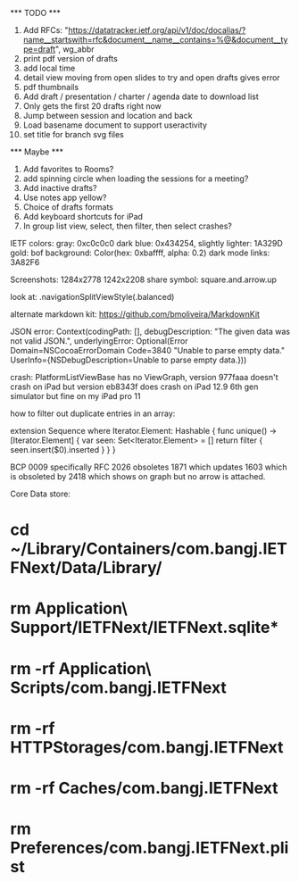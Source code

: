 *** TODO ***

1. Add RFCs: "https://datatracker.ietf.org/api/v1/doc/docalias/?name__startswith=rfc&document__name__contains=%@&document__type=draft", wg_abbr
2. print pdf version of drafts
3. add local time
4. detail view moving from open slides to try and open drafts gives error
5. pdf thumbnails
6. Add draft / presentation / charter / agenda date to download list
7. Only gets the first 20 drafts right now
8. Jump between session and location and back
9. Load basename document to support useractivity
10. set title for branch svg files


*** Maybe ***

1. Add favorites to Rooms?
2. add spinning circle when loading the sessions for a meeting?
3. Add inactive drafts?
4. Use notes app yellow?
5. Choice of drafts formats
6. Add keyboard shortcuts for iPad
7. In group list view, select, then filter, then select crashes?


IETF colors:
	gray: 0xc0c0c0
	dark blue: 0x434254, slightly lighter: 1A329D
	gold: 
	bof background: Color(hex: 0xbaffff, alpha: 0.2)
	dark mode links: 3A82F6

Screenshots:
	1284x2778
	1242x2208
share symbol: square.and.arrow.up

look at: .navigationSplitViewStyle(.balanced)

alternate markdown kit:
https://github.com/bmoliveira/MarkdownKit

JSON error:
Context(codingPath: [], debugDescription: "The given data was not valid JSON.", underlyingError: Optional(Error Domain=NSCocoaErrorDomain Code=3840 "Unable to parse empty data." UserInfo={NSDebugDescription=Unable to parse empty data.}))


crash: PlatformListViewBase has no ViewGraph, version 977faaa doesn't crash on iPad but version eb8343f does crash on iPad 12.9 6th gen simulator but fine on my iPad pro 11 

how to filter out duplicate entries in an array:

extension Sequence where Iterator.Element: Hashable {
    func unique() -> [Iterator.Element] {
        var seen: Set<Iterator.Element> = []
        return filter { seen.insert($0).inserted }
    }
}

BCP 0009 specifically RFC 2026 obsoletes 1871 which updates 1603 which is obsoleted by 2418 which shows on graph but no arrow is attached.

Core Data store: 

# cd ~/Library/Containers/com.bangj.IETFNext/Data/Library/
# rm Application\ Support/IETFNext/IETFNext.sqlite*
# rm -rf Application\ Scripts/com.bangj.IETFNext
# rm -rf HTTPStorages/com.bangj.IETFNext
# rm -rf Caches/com.bangj.IETFNext
# rm Preferences/com.bangj.IETFNext.plist
